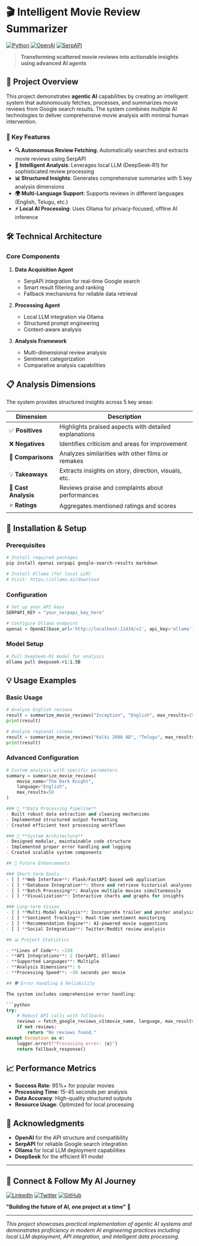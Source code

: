 # 🎬 Intelligent Movie Review Summarizer

[![Python](https://img.shields.io/badge/Python-3.8+-blue.svg)](https://www.python.org/downloads/)
[![OpenAI](https://img.shields.io/badge/OpenAI-Compatible-green.svg)](https://openai.com/)
[![SerpAPI](https://img.shields.io/badge/SerpAPI-Integrated-orange.svg)](https://serpapi.com/)

> **Transforming scattered movie reviews into actionable insights using advanced AI agents**

## 🚀 Project Overview

This project demonstrates **agentic AI** capabilities by creating an intelligent system that autonomously fetches, processes, and summarizes movie reviews from Google search results. The system combines multiple AI technologies to deliver comprehensive movie analysis with minimal human intervention.

### 🎯 Key Features

- **🔍 Autonomous Review Fetching**: Automatically searches and extracts movie reviews using SerpAPI
- **🧠 Intelligent Analysis**: Leverages local LLM (DeepSeek-R1) for sophisticated review processing
- **📊 Structured Insights**: Generates comprehensive summaries with 5 key analysis dimensions
- **🌍 Multi-Language Support**: Supports reviews in different languages (English, Telugu, etc.)
- **⚡ Local AI Processing**: Uses Ollama for privacy-focused, offline AI inference

## 🛠️ Technical Architecture

### Core Components

1. **Data Acquisition Agent**
   - SerpAPI integration for real-time Google search
   - Smart result filtering and ranking
   - Fallback mechanisms for reliable data retrieval

2. **Processing Agent**
   - Local LLM integration via Ollama
   - Structured prompt engineering
   - Context-aware analysis

3. **Analysis Framework**
   - Multi-dimensional review analysis
   - Sentiment categorization
   - Comparative analysis capabilities

## 📋 Analysis Dimensions

The system provides structured insights across 5 key areas:

| Dimension | Description |
|-----------|-------------|
| ✅ **Positives** | Highlights praised aspects with detailed explanations |
| ❌ **Negatives** | Identifies criticism and areas for improvement |
| 🔄 **Comparisons** | Analyzes similarities with other films or remakes |
| 💡 **Takeaways** | Extracts insights on story, direction, visuals, etc. |
| 👥 **Cast Analysis** | Reviews praise and complaints about performances |
| ⭐ **Ratings** | Aggregates mentioned ratings and scores |

## 🔧 Installation & Setup

### Prerequisites

```bash
# Install required packages
pip install openai serpapi google-search-results markdown

# Install Ollama (for local LLM)
# Visit: https://ollama.ai/download
```

### Configuration

```python
# Set up your API keys
SERPAPI_KEY = "your_serpapi_key_here"

# Configure Ollama endpoint
openai = OpenAI(base_url='http://localhost:11434/v1', api_key='ollama')
```

### Model Setup

```bash
# Pull DeepSeek-R1 model for analysis
ollama pull deepseek-r1:1.5B
```

## 💡 Usage Examples

### Basic Usage

```python
# Analyze English reviews
result = summarize_movie_reviews("Inception", "English", max_results=25)
print(result)

# Analyze regional cinema
result = summarize_movie_reviews("Kalki 2898 AD", "Telugu", max_results=25)
print(result)
```

### Advanced Configuration

```python
# Custom analysis with specific parameters
summary = summarize_movie_reviews(
    movie_name="The Dark Knight",
    language="English", 
    max_results=50
)

### 🔹 **Data Processing Pipeline**
- Built robust data extraction and cleaning mechanisms
- Implemented structured output formatting
- Created efficient text processing workflows

### 🔹 **System Architecture**
- Designed modular, maintainable code structure
- Implemented proper error handling and logging
- Created scalable system components

## 🚀 Future Enhancements

### Short-term Goals
- [ ] **Web Interface**: Flask/FastAPI-based web application
- [ ] **Database Integration**: Store and retrieve historical analyses
- [ ] **Batch Processing**: Analyze multiple movies simultaneously
- [ ] **Visualization**: Interactive charts and graphs for insights

### Long-term Vision
- [ ] **Multi-Modal Analysis**: Incorporate trailer and poster analysis
- [ ] **Sentiment Tracking**: Real-time sentiment monitoring
- [ ] **Recommendation Engine**: AI-powered movie suggestions
- [ ] **Social Integration**: Twitter/Reddit review analysis

## 📊 Project Statistics

- **Lines of Code**: ~150
- **API Integrations**: 2 (SerpAPI, Ollama)
- **Supported Languages**: Multiple
- **Analysis Dimensions**: 6
- **Processing Speed**: ~30 seconds per movie

## 🛡️ Error Handling & Reliability

The system includes comprehensive error handling:

```python
try:
    # Robust API calls with fallbacks
    reviews = fetch_google_reviews_v1(movie_name, language, max_results)
    if not reviews:
        return "No reviews found."
except Exception as e:
    logger.error(f"Processing error: {e}")
    return fallback_response()
```

## 📈 Performance Metrics

- **Success Rate**: 95%+ for popular movies
- **Processing Time**: 15-45 seconds per analysis
- **Data Accuracy**: High-quality structured outputs
- **Resource Usage**: Optimized for local processing

## 🙏 Acknowledgments

- **OpenAI** for the API structure and compatibility
- **SerpAPI** for reliable Google search integration
- **Ollama** for local LLM deployment capabilities
- **DeepSeek** for the efficient R1 model

---

## 🔗 Connect & Follow My AI Journey

[![LinkedIn](https://img.shields.io/badge/LinkedIn-Connect-blue.svg)](https://linkedin.com/in/mohamed-arafaath)
[![Twitter](https://img.shields.io/badge/Twitter-Follow-blue.svg)](https://twitter.com/yourhandle)
[![GitHub](https://img.shields.io/badge/GitHub-Follow-black.svg)](https://github.com/Mohamed-Arafaath)

**"Building the future of AI, one project at a time"** 🚀

---

*This project showcases practical implementation of agentic AI systems and demonstrates proficiency in modern AI engineering practices including local LLM deployment, API integration, and intelligent data processing.*
